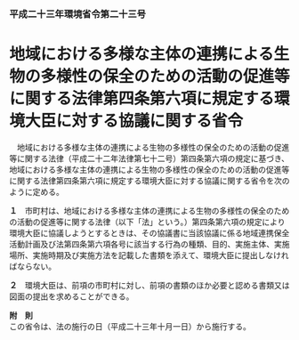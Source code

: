 ### 平成二十三年環境省令第二十三号  
# 地域における多様な主体の連携による生物の多様性の保全のための活動の促進等に関する法律第四条第六項に規定する環境大臣に対する協議に関する省令  
　地域における多様な主体の連携による生物の多様性の保全のための活動の促進等に関する法律（平成二十二年法律第七十二号）第四条第六項の規定に基づき、地域における多様な主体の連携による生物の多様性の保全のための活動の促進等に関する法律第四条第六項に規定する環境大臣に対する協議に関する省令を次のように定める。  
  
**１**　市町村は、地域における多様な主体の連携による生物の多様性の保全のための活動の促進等に関する法律（以下「法」という。）第四条第六項の規定により環境大臣に協議しようとするときは、その協議書に当該協議に係る地域連携保全活動計画及び法第四条第六項各号に該当する行為の種類、目的、実施主体、実施場所、実施時期及び実施方法を記載した書類を添えて、環境大臣に提出しなければならない。  
  
**２**　環境大臣は、前項の市町村に対し、前項の書類のほか必要と認める書類又は図面の提出を求めることができる。  
  
**附　則**  
この省令は、法の施行の日（平成二十三年十月一日）から施行する。  
  
